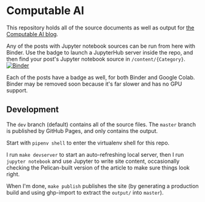 # Computable AI

This repository holds all of the source documents as well as output for [the Computable AI blog](https://computable.ai).

Any of the posts with Jupyter notebook sources can be run from here with Binder. Use the badge to launch a JupyterHub server inside the repo, and then find your post's Jupyter notebook source in `/content/{Category}`. [![Binder](https://mybinder.org/badge_logo.svg)](https://mybinder.org/v2/gh/computableai/computableai.github.io/dev)

Each of the posts have a badge as well, for both Binder and Google Colab. Binder may be removed soon because it's far slower and has no GPU support.

## Development

The `dev` branch (default) contains all of the source files. The `master` branch is published by GitHub Pages, and only contains the output.

Start with `pipenv shell` to enter the virtualenv shell for this repo.

I run `make devserver` to start an auto-refreshing local server, then I run `jupyter notebook` and use Jupyter to write site content, occasionally checking the Pelican-built version of the article to make sure things look right.

When I'm done, `make publish` publishes the site (by generating a production build and using ghp-import to extract the `output/` into `master`).
